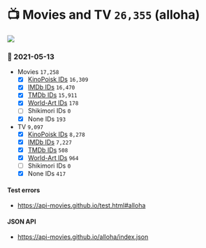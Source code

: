 # :tv: Movies and TV `26,355` (alloha)

<a href="https://API-Movies.github.io"><img src="https://API-Movies.github.io/banner.png?cache"></a>

### :date: 2021-05-13
- Movies `17,258`
  - [x] <a href="https://API-Movies.github.io/alloha/movie_kinopoisk_ids.json">KinoPoisk IDs</a> `16,309`
  - [x] <a href="https://API-Movies.github.io/alloha/movie_imdb_ids.json">IMDb IDs</a> `16,470`
  - [x] <a href="https://API-Movies.github.io/alloha/movie_tmdb_ids.json">TMDb IDs</a> `15,911`
  - [x] <a href="https://API-Movies.github.io/alloha/movie_world_art_ids.json">World-Art IDs</a> `178`
  - [ ] Shikimori IDs `0`
  - [x] None IDs `193`
- TV `9,097`
  - [x] <a href="https://API-Movies.github.io/alloha/tv_kinopoisk_ids.json">KinoPoisk IDs</a> `8,278`
  - [x] <a href="https://API-Movies.github.io/alloha/tv_imdb_ids.json">IMDb IDs</a> `7,227`
  - [x] <a href="https://API-Movies.github.io/alloha/tv_tmdb_ids.json">TMDb IDs</a> `508`
  - [x] <a href="https://API-Movies.github.io/alloha/tv_world_art_ids.json">World-Art IDs</a> `964`
  - [ ] Shikimori IDs `0`
  - [x] None IDs `417`
#### Test errors
- <a href='https://api-movies.github.io/test.html#alloha'>https://api-movies.github.io/test.html#alloha</a>
#### JSON API
- <a href='https://api-movies.github.io/alloha/index.json'>https://api-movies.github.io/alloha/index.json</a>
